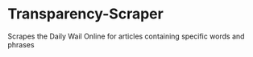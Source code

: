# Transparency-Scraper
Scrapes the Daily Wail Online for articles containing specific words and phrases
